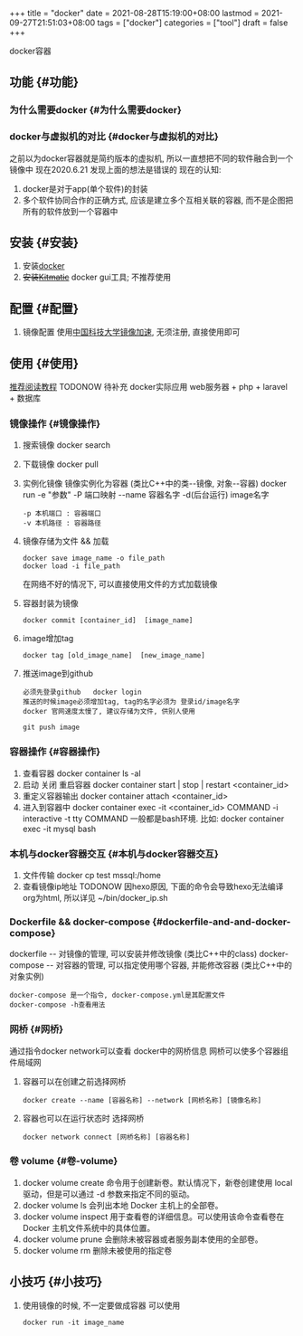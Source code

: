 +++
title = "docker"
date = 2021-08-28T15:19:00+08:00
lastmod = 2021-09-27T21:51:03+08:00
tags = ["docker"]
categories = ["tool"]
draft = false
+++

docker容器

<!--more-->


## 功能 {#功能}


### 为什么需要docker {#为什么需要docker}


### docker与虚拟机的对比 {#docker与虚拟机的对比}

之前以为docker容器就是简约版本的虚拟机, 所以一直想把不同的软件融合到一个镜像中
现在2020.6.21 发现上面的想法是错误的
现在的认知:

1.  docker是对于app(单个软件)的封装
2.  多个软件协同合作的正确方式, 应该是建立多个互相关联的容器, 而不是企图把所有的软件放到一个容器中


## 安装 {#安装}

1.  安装[docker](https://www.docker.com)
2.  ~~安装[Kitmatic](https://github.com/docker/kitematic)~~
    docker gui工具;
    不推荐使用


## 配置 {#配置}

1.  镜像配置
    使用[中国科技大学镜像加速](http://mirrors.ustc.edu.cn/help/dockerhub.html?highlight=docker), 无须注册, 直接使用即可


## 使用 {#使用}

[推荐阅读教程](https://www.runoob.com/docker/docker-container-connection.html)
TODONOW 待补充
docker实际应用
web服务器 + php + laravel + 数据库


### 镜像操作 {#镜像操作}

1.  搜索镜像
    docker search <image name>
2.  下载镜像
    docker pull <image name>
3.  实例化镜像
    镜像实例化为容器 (类比C++中的类--镜像,  对象--容器)
    docker run -e "参数"  -P 端口映射 --name 容器名字 -d(后台运行) image名字

    ```text
    -p 本机端口 : 容器端口
    -v 本机路径 : 容器路径
    ```
4.  镜像存储为文件 && 加载

    ```text
    docker save image_name -o file_path
    docker load -i file_path
    ```

    在网络不好的情况下, 可以直接使用文件的方式加载镜像
5.  容器封装为镜像

    ```text
    docker commit [container_id]  [image_name]
    ```
6.  image增加tag

    ```text
    docker tag [old_image_name]  [new_image_name]
    ```
7.  推送image到github

    ```text
    必须先登录github   docker login
    推送的时候image必须增加tag, tag的名字必须为 登录id/image名字
    docker 官网速度太慢了, 建议存储为文件, 供别人使用
    ```

    ```text
    git push image
    ```


### 容器操作 {#容器操作}

1.  查看容器
    docker container ls -al
2.  启动 关闭 重启容器
    docker container start | stop | restart  <container\_id>
3.  重定义容器输出
    docker container attach <container\_id>
4.  进入到容器中
    docker container exec -it <container\_id>  COMMAND
    -i interactive
    -t tty
    COMMAND 一般都是bash环境. 比如:
    docker container exec -it mysql bash


### 本机与docker容器交互 {#本机与docker容器交互}

1.  文件传输
    docker cp  test  mssql:/home
2.  查看镜像ip地址 TODONOW
    因hexo原因, 下面的命令会导致hexo无法编译org为html, 所以详见
    ~/bin/docker\_ip.sh


### Dockerfile && docker-compose {#dockerfile-and-and-docker-compose}

dockerfile -- 对镜像的管理, 可以安装并修改镜像   (类比C++中的class)
docker-compose -- 对容器的管理, 可以指定使用哪个容器, 并能修改容器 (类比C++中的对象实例)

```text
docker-compose 是一个指令, docker-compose.yml是其配置文件
docker-compose -h查看用法
```


### 网桥 {#网桥}

通过指令docker network可以查看 docker中的网桥信息
网桥可以使多个容器组件局域网

1.  容器可以在创建之前选择网桥

    ```text
    docker create --name [容器名称] --network [网桥名称] [镜像名称]
    ```
2.  容器也可以在运行状态时 选择网桥

    ```text
    docker network connect [网桥名称] [容器名称]
    ```


### 卷 volume {#卷-volume}

1.  docker volume create
    命令用于创建新卷。默认情况下，新卷创建使用 local 驱动，但是可以通过 -d 参数来指定不同的驱动。
2.  docker volume ls
    会列出本地 Docker 主机上的全部卷。
3.  docker volume inspect
    用于查看卷的详细信息。可以使用该命令查看卷在 Docker 主机文件系统中的具体位置。
4.  docker volume prune
    会删除未被容器或者服务副本使用的全部卷。
5.  docker volume rm
    删除未被使用的指定卷


## 小技巧 {#小技巧}

1.  使用镜像的时候, 不一定要做成容器
    可以使用

    ```text
    docker run -it image_name
    ```